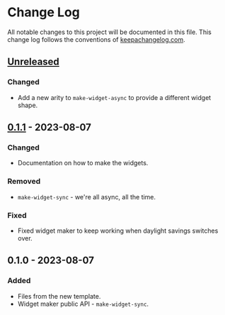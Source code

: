 # Change Log
All notable changes to this project will be documented in this file. This change log follows the conventions of [keepachangelog.com](http://keepachangelog.com/).

## [Unreleased]
### Changed
- Add a new arity to `make-widget-async` to provide a different widget shape.

## [0.1.1] - 2023-08-07
### Changed
- Documentation on how to make the widgets.

### Removed
- `make-widget-sync` - we're all async, all the time.

### Fixed
- Fixed widget maker to keep working when daylight savings switches over.

## 0.1.0 - 2023-08-07
### Added
- Files from the new template.
- Widget maker public API - `make-widget-sync`.

[Unreleased]: https://sourcehost.site/your-name/my-project/compare/0.1.1...HEAD
[0.1.1]: https://sourcehost.site/your-name/my-project/compare/0.1.0...0.1.1
